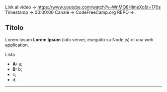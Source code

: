 Link al video -> https://www.youtube.com/watch?v=WnMQ8HlmeXc&t=170s   
Timestamp -> 00:00:00
Canale -> CodeFreeCamp.org
REPO -> .

## Titolo
Lorem Ipsum **Lorem Ipsum** (lato server, eseguito su Node.js) di una web application.

Lista
- **A:** a;
- **B:** b;
- c;
- d.

---
